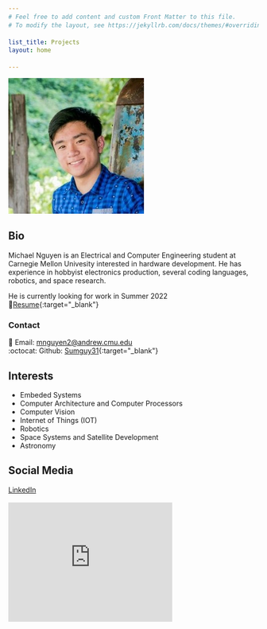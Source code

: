 ```yaml
---
# Feel free to add content and custom Front Matter to this file.
# To modify the layout, see https://jekyllrb.com/docs/themes/#overriding-theme-defaults

list_title: Projects
layout: home

---
```

![mnguyenHeadshot](pictures/headshot.jpg)
## Bio
Michael Nguyen is an Electrical and Computer Engineering student at Carnegie Mellon Univesity interested in hardware development.
He has experience in hobbyist electronics production, several coding languages, robotics, and space research.

He is currently looking for work in Summer 2022  
:page_facing_up:[Resume](documents/mnguyen_resume.pdf){:target="_blank"}  
### Contact
:e-mail: Email: [mnguyen2@andrew.cmu.edu](mailto:mnguyen2@andrew.cmu.edu)  
:octocat: Github: [Sumguy31](https://github.com/sumguy31){:target="_blank"}  

## Interests
 - Embeded Systems
 - Computer Architecture and Computer Processors
 - Computer Vision
 - Internet of Things (IOT)
 - Robotics
 - Space Systems and Satellite Development
 - Astronomy
 
## Social Media
<div class="LI-profile-badge"  data-version="v1" data-size="large" data-locale="en_US" data-type="horizontal" data-theme="dark" data-vanity="michael-m-nguyen"><a class="LI-simple-link" href='https://www.linkedin.com/in/michael-m-nguyen?trk=profile-badge'>LinkedIn</a></div>

<br>

<iframe src="https://discord.com/widget?id=804169371030126634&theme=dark" width="330" height="240" allowtransparency="true" frameborder="0" sandbox="allow-popups allow-popups-to-escape-sandbox allow-same-origin allow-scripts"></iframe>  
<script type="text/javascript" src="https://platform.linkedin.com/badges/js/profile.js" async defer></script>
